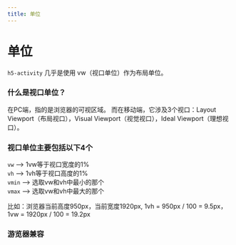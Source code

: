 ```yaml
---
title: 单位
---
```


# 单位

`h5-activity` 几乎是使用 vw（视口单位）作为布局单位。

### 什么是视口单位？

在PC端，指的是浏览器的可视区域。
而在移动端，它涉及3个视口：Layout Viewport（布局视口），Visual Viewport（视觉视口），Ideal Viewport（理想视口）。

### 视口单位主要包括以下4个

`vw` --> 1vw等于视口宽度的1%<br/>
`vh` --> 1vh等于视口高度的1%<br/>
`vmin` --> 选取vw和vh中最小的那个<br/>
`vmax` --> 选取vw和vh中最大的那个

比如：浏览器当前高度950px，当前宽度1920px, 1vh = 950px / 100 = 9.5px，1vw = 1920px / 100 = 19.2px

### 游览器兼容
<br/>
<img class="zoom-custom-imgs" :src="$withBase('/available.png')" />